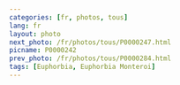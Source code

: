 ```yaml
---
categories: [fr, photos, tous]
lang: fr
layout: photo
next_photo: /fr/photos/tous/P0000247.html
picname: P0000242
prev_photo: /fr/photos/tous/P0000284.html
tags: [Euphorbia, Euphorbia Monteroi]
---
```

